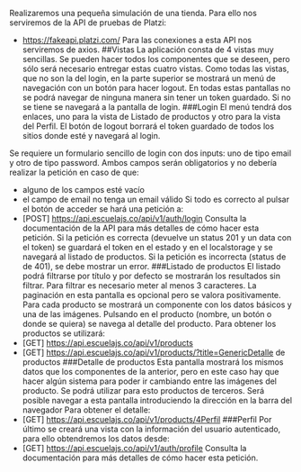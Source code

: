 Realizaremos una pequeña simulación de una tienda. Para
ello nos serviremos de la API de pruebas de Platzi:
- https://fakeapi.platzi.com/
Para las conexiones a esta API nos serviremos de axios.
##Vistas
La aplicación consta de 4 vistas muy sencillas. Se pueden hacer todos los
componentes que se deseen, pero sólo será necesario entregar estas cuatro
vistas.
Como todas las vistas, que no son la del login, en la parte superior se
mostrará un menú de navegación con un botón para hacer logout. En todas
estas pantallas no se podrá navegar de ninguna manera sin tener un token
guardado. Si no se tiene se navegará a la pantalla de login.
###Login
El menú tendrá dos enlaces, uno para la vista de Listado de productos y otro
para la vista del Perfil. El botón de logout borrará el token guardado de todos
los sitios donde esté y navegará al login.

Se requiere un formulario sencillo de login con dos inputs: uno de tipo email y
otro de tipo password. Ambos campos serán obligatorios y no debería realizar
la petición en caso de que:
- alguno de los campos esté vacío
- el campo de email no tenga un email válido
Si todo es correcto al pulsar el botón de acceder se hará una petición a:
- [POST] https://api.escuelajs.co/api/v1/auth/login
Consulta la documentación de la API para más detalles de cómo hacer esta
petición.
Si la petición es correcta (devuelve un status 201 y un data con el token) se
guardará el token en el estado y en el localstorage y se navegará al listado de
productos.
Si la petición es incorrecta (status de de 401), se debe mostrar un error.
###Listado de productos
El listado podrá filtrarse por título y por defecto se mostrarán los resultados
sin filtrar. Para filtrar es necesario meter al menos 3 caracteres. La paginación
en esta pantalla es opcional pero se valora positivamente.
Para cada producto se mostrará un componente con los datos básicos y una
de las imágenes. Pulsando en el producto (nombre, un botón o donde se
quiera) se navega al detalle del producto.
Para obtener los productos se utilizará:
- [GET] https://api.escuelajs.co/api/v1/products
- [GET] https://api.escuelajs.co/api/v1/products/?title=GenericDetalle de productos
###Detalle de productos
Esta pantalla mostrará los mismos datos que los componentes de la anterior,
pero en este caso hay que hacer algún sistema para poder ir cambiando
entre las imágenes del producto. Se podrá utilizar para esto productos de
terceros.
Será posible navegar a esta pantalla introduciendo la dirección en la barra
del navegador
Para obtener el detalle:
- [GET] https://api.escuelajs.co/api/v1/products/4Perfil
###Perfil
Por último se creará una vista con la información del usuario autenticado,
para ello obtendremos los datos desde:
- [GET] https://api.escuelajs.co/api/v1/auth/profile
Consulta la documentación para más detalles de cómo hacer esta petición.
